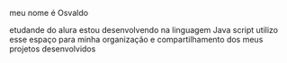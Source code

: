 meu nome é Osvaldo 

etudande do alura 
estou desenvolvendo na linguagem Java script 
utilizo esse espaço para minha organização e compartilhamento dos meus projetos desenvolvidos 
